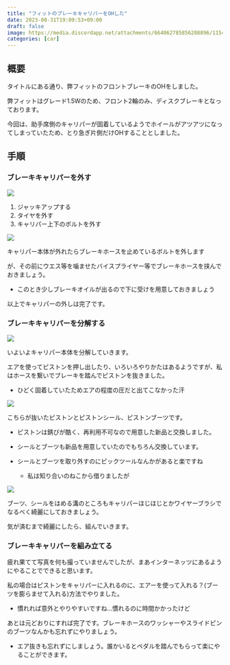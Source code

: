 ```yaml
---
title: "フィットのブレーキキャリパーをOHした"
date: 2023-08-31T19:09:53+09:00
draft: false
image: https://media.discordapp.net/attachments/664062785856208896/1154358440462929971/IMG_20230831_233010.jpg?width=1064&height=599
categories: [car]
---
```


## 概要
タイトルにある通り、弊フィットのフロントブレーキのOHをしました。

弊フィットはグレード1.5Wのため、フロント2輪のみ、ディスクブレーキとなっております。

今回は、助手席側のキャリパーが固着しているようでホイールがアツアツになってしまっていたため、とり急ぎ片側だけOHすることとしました。

## 手順

### ブレーキキャリパーを外す
![](https://cdn.discordapp.com/attachments/664062785856208896/1154358438801973368/IMG_20230831_225731.jpg)

1. ジャッキアップする
2. タイヤを外す
3. キャリパー上下のボルトを外す

![](https://media.discordapp.net/attachments/664062785856208896/1154358439082983494/IMG_20230831_232953.jpg?width=1064&height=599)

キャリパー本体が外れたらブレーキホースを止めているボルトを外します

が、その前にウエス等を噛ませたバイスプライヤー等でブレーキホースを挟んでおきましょう。

- このとき少しブレーキオイルが出るので下に受けを用意しておきましょう

以上でキャリパーの外しは完了です。

### ブレーキキャリパーを分解する
![](https://cdn.discordapp.com/attachments/664062785856208896/1154358439603085322/IMG_20230831_233000.jpg)

いよいよキャリパー本体を分解していきます。

エアを使ってピストンを押し出したり、いろいろやりかたはあるようですが、私はホースを繋いでブレーキを踏んでピストンを抜きました。

- ひどく固着していたためエアの程度の圧だと出てこなかった汗

![](https://media.discordapp.net/attachments/664062785856208896/1154358440462929971/IMG_20230831_233010.jpg?width=1064&height=599)

こちらが抜いたピストンとピストンシール、ピストンブーツです。

- ピストンは錆びが酷く、再利用不可なので用意した新品と交換しました。

- シールとブーツも新品を用意していたのでもちろん交換しています。

- シールとブーツを取り外すのにピックツールなんかがあると楽ですね

    - 私は知り合いのねこから借りましたが

![](https://media.discordapp.net/attachments/664062785856208896/1154358439863124018/IMG_20230831_233007.jpg?width=1064&height=599)

ブーツ、シールをはめる溝のところもキャリパーほじほじとかワイヤーブラシでなるべく綺麗にしておきましょう。

気が済むまで綺麗にしたら、組んでいきます。

### ブレーキキャリパーを組み立てる

疲れ果てて写真を何も撮っていませんでしたが、まあインターネッツにあるようにやることでできると思います。

私の場合はピストンをキャリパーに入れるのに、エアーを使って入れる？(ブーツを膨らませて入れる)方法でやりました。

- 慣れれば意外とやりやすいですね...慣れるのに時間かかったけど

あとは元どおりにすれば完了です。ブレーキホースのワッシャーやスライドピンのブーツなんかも忘れずにやりましょう。

- エア抜きも忘れずにしましょう。誰かいるとペダルを踏んでもらって楽にやることができます。

